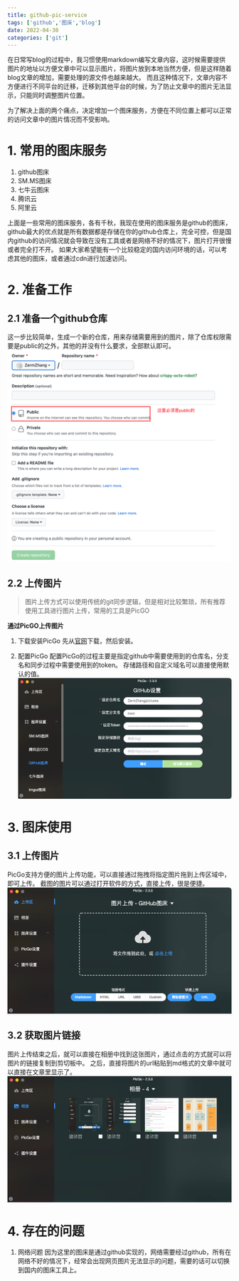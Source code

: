 ```yaml
---
title: github-pic-service
tags: ['github','图床','blog']
date: 2022-04-30
categories: ['git']
---
```

在日常写blog的过程中，我习惯使用markdown编写文章内容，这时候需要提供图片的地址以方便文章中可以显示图片，将图片放到本地当然方便，但是这样随着blog文章的增加，需要处理的源文件也越来越大。
而且这种情况下，文章内容不方便进行不同平台的迁移，迁移到其他平台的时候，为了防止文章中的图片无法显示，只能同时调整图片位置。

<!--more-->

为了解决上面的两个痛点，决定增加一个图床服务，方便在不同位置上都可以正常的访问文章中的图片情况而不受影响。

# 1. 常用的图床服务
1. github图床
2. SM.MS图床
3. 七牛云图床
4. 腾讯云
5. 阿里云

上面是一些常用的图床服务，各有千秋，我现在使用的图床服务是github的图床，github最大的优点就是所有数据都是存储在你的github仓库上，完全可控，但是国内github的访问情况就会导致在没有工具或者是网络不好的情况下，图片打开很慢或者完全打不开。
如果大家希望能有一个比较稳定的国内访问环境的话，可以考虑其他的图床，或者通过cdn进行加速访问。

# 2. 准备工作
## 2.1 准备一个github仓库
这一步比较简单，生成一个新的仓库，用来存储需要用到的图片，除了仓库权限需要是public的之外，其他的并没有什么要求，全部默认即可。
![register-repository](https://raw.githubusercontent.com/ZermZhang/pictures/main/20220430082824.png)

## 2.2 上传图片
> 图片上传方式可以使用传统的git同步逻辑，但是相对比较繁琐，所有推荐使用工具进行图片上传，常用的工具是PicGO

**通过PicGO上传图片**
1. 下载安装PicGo
先从[官网](https://molunerfinn.com/PicGo/)下载，然后安装。

2. 配置PicGo
配置PicGo的过程主要是指定github中需要使用到的仓库名，分支名和同步过程中需要使用到的token。
存储路径和自定义域名可以直接使用默认的值。
![config-for-PicGo](https://raw.githubusercontent.com/ZermZhang/pictures/main/20220430083319.png)

# 3. 图床使用
## 3.1 上传图片
PicGo支持方便的图片上传功能，可以直接通过拖拽将指定图片拖到上传区域中，即可上传。
截图的图片可以通过打开软件的方式，直接上传，很是便捷。
![upload-pic](https://raw.githubusercontent.com/ZermZhang/pictures/main/20220430083616.png)

## 3.2 获取图片链接
图片上传结束之后，就可以直接在相册中找到这张图片，通过点击的方式就可以将图片的链接复制到剪切板中。
之后，直接将图片的url粘贴到md格式的文章中就可以直接在文章里显示了。
![copy-pic-url](https://raw.githubusercontent.com/ZermZhang/pictures/main/20220430083651.png)

# 4. 存在的问题
1. 网络问题
因为这里的图床是通过github实现的，网络需要经过github，所有在网络不好的情况下，经常会出现网页图片无法显示的问题，需要的话可以切换到国内的图床工具上。